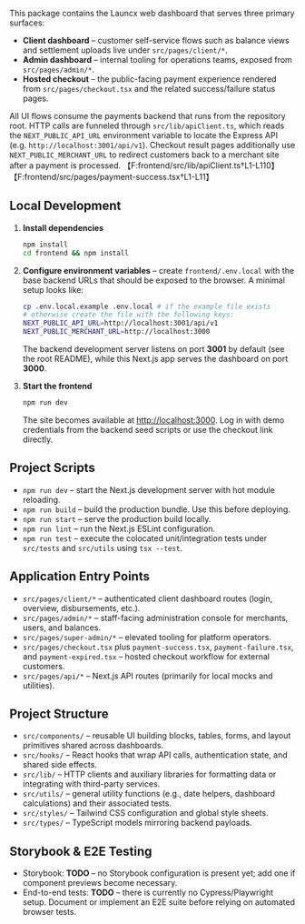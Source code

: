 This package contains the Launcx web dashboard that serves three primary surfaces:

- **Client dashboard** – customer self-service flows such as balance views and settlement uploads live under `src/pages/client/*`.
- **Admin dashboard** – internal tooling for operations teams, exposed from `src/pages/admin/*`.
- **Hosted checkout** – the public-facing payment experience rendered from `src/pages/checkout.tsx` and the related success/failure status pages.

All UI flows consume the payments backend that runs from the repository root. HTTP calls are funneled through `src/lib/apiClient.ts`, which reads the `NEXT_PUBLIC_API_URL` environment variable to locate the Express API (e.g. `http://localhost:3001/api/v1`). Checkout result pages additionally use `NEXT_PUBLIC_MERCHANT_URL` to redirect customers back to a merchant site after a payment is processed. 【F:frontend/src/lib/apiClient.ts†L1-L110】【F:frontend/src/pages/payment-success.tsx†L1-L11】

## Local Development

1. **Install dependencies**
   ```bash
   npm install
   cd frontend && npm install
   ```

2. **Configure environment variables** – create `frontend/.env.local` with the base backend URLs that should be exposed to the browser. A minimal setup looks like:
   ```bash
   cp .env.local.example .env.local # if the example file exists
   # otherwise create the file with the following keys:
   NEXT_PUBLIC_API_URL=http://localhost:3001/api/v1
   NEXT_PUBLIC_MERCHANT_URL=http://localhost:3000
   ```
   The backend development server listens on port **3001** by default (see the root README), while this Next.js app serves the dashboard on port **3000**.

3. **Start the frontend**
   ```bash
   npm run dev
   ```
   The site becomes available at [http://localhost:3000](http://localhost:3000). Log in with demo credentials from the backend seed scripts or use the checkout link directly.

## Project Scripts

- `npm run dev` – start the Next.js development server with hot module reloading.
- `npm run build` – build the production bundle. Use this before deploying.
- `npm run start` – serve the production build locally.
- `npm run lint` – run the Next.js ESLint configuration.
- `npm run test` – execute the colocated unit/integration tests under `src/tests` and `src/utils` using `tsx --test`.

## Application Entry Points

- `src/pages/client/*` – authenticated client dashboard routes (login, overview, disbursements, etc.).
- `src/pages/admin/*` – staff-facing administration console for merchants, users, and balances.
- `src/pages/super-admin/*` – elevated tooling for platform operators.
- `src/pages/checkout.tsx` plus `payment-success.tsx`, `payment-failure.tsx`, and `payment-expired.tsx` – hosted checkout workflow for external customers.
- `src/pages/api/*` – Next.js API routes (primarily for local mocks and utilities).

## Project Structure

- `src/components/` – reusable UI building blocks, tables, forms, and layout primitives shared across dashboards.
- `src/hooks/` – React hooks that wrap API calls, authentication state, and shared side effects.
- `src/lib/` – HTTP clients and auxiliary libraries for formatting data or integrating with third-party services.
- `src/utils/` – general utility functions (e.g., date helpers, dashboard calculations) and their associated tests.
- `src/styles/` – Tailwind CSS configuration and global style sheets.
- `src/types/` – TypeScript models mirroring backend payloads.

## Storybook & E2E Testing

- Storybook: **TODO** – no Storybook configuration is present yet; add one if component previews become necessary.
- End-to-end tests: **TODO** – there is currently no Cypress/Playwright setup. Document or implement an E2E suite before relying on automated browser tests.
